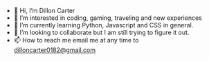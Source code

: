 - 👋 Hi, I’m Dillon Carter
- 👀 I’m interested in coding, gaming, traveling and new experiences
- 🌱 I’m currently learning Python, Javascript and CSS in general.
- 💞️ I’m looking to collaborate but I am still trying to figure it out.
- 📫 How to reach me email me at any time to dilloncarter0182@gmail.com

<!---
dbCarter182/dbCarter182 is a ✨ special ✨ repository because its `README.md` (this file) appears on your GitHub profile.
You can click the Preview link to take a look at your changes.
--->
